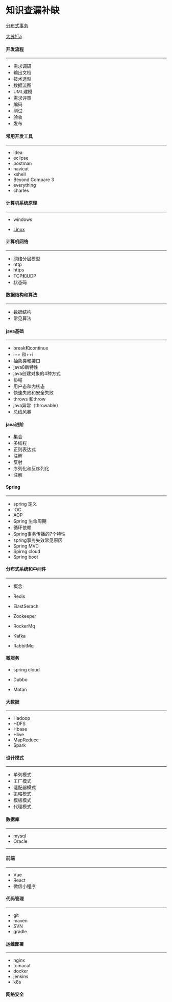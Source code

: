 # 知识查漏补缺
[分布式事务](https://mp.weixin.qq.com/s?__biz=MzAxNTMwMzAwNQ==&mid=503833858&idx=1&sn=f76f44ce7e2ee4f14a09aa2193a18318&chksm=00756d303702e426a4c0ed8577c40559a2ac8d37478d005fcdca0f3e6705a2b651a28ebc8375&mpshare=1&scene=1&srcid=&sharer_sharetime=1590914293336&sharer_shareid=d36bc0cdd137e9edbb1ca8ae0df045a6&key=fab2643fa86b7035c5489dacb1087d923ad9d7aa095aaead2765132f8d4741827f4ad9f97845a51025b41b25bf61607d482aeb4933850dac1f76375369f3f12f46ff6a4e6a557f17650a644dd4fb5a40&ascene=1&uin=MTI3NzE3MDgw&devicetype=Windows+10+x64&version=62090070&lang=zh_CN&exportkey=A2KiIIjog79qu2DaW9CQaY0%3D&pass_ticket=2Jo%2BNedjk%2FPRwijGbBrhvSrdk8b2Gqu0V3NebF1jNfk%3D)

[大苏打a](https://github.com/jinsheng512/blog/blob/master/com/jin/src/Test.java)

#### 开发流程

------

- 需求调研
- 输出文档
- 技术选型
- 数据流图
- UML建模
- 需求评审
- 编码
- 测试
- 验收
- 发布

#### 常用开发工具

------

- idea
- eclipse
- postman
- navicat
- xshell
- Beyond Compare 3
- everything
- charles

#### 计算机系统原理

------



- windows

- [Linux](https://github.com/jinsheng512/MyLearnDiary/blob/master/Linux.md)

#### 计算机网络

------

- 网络分层模型
- http
- https
- TCP和UDP
- 状态码

#### 数据结构和算法

------

- 数据结构
- 常见算法

#### java基础

------

- break和continue
- i++ 和++i
- 抽象类和接口
- java8新特性
- java创建对象的4种方式
- 协程
- 用户态和内核态
- 快速失败和安全失败
- throws 和throw
- java异常（throwable）
- 总线风暴

#### java进阶

- 集合
- 多线程
- 正则表达式
- 注解
- 反射
- 序列化和反序列化
- 注解

#### Spring

------

- spring 定义
- IOC
- AOP
- Spring 生命周期
- 循环依赖
- Spring事务传播的7个特性
- spring事务失效常见原因
- Spring MVC
- Spirng cloud
- Spring boot

#### 分布式系统和中间件

------

- 概念

- Redis
- ElastSerach
- Zookeeper
- RockerMq
- Kafka
- RabbitMq

#### 微服务

- spring cloud

- Dubbo

- Motan

#### 大数据

------

- Hadoop
- HDFS
- Hbase
- Hlive
- MapReduce
- Spark

#### 设计模式

------

- 单列模式
- 工厂模式
- 适配器模式
- 策略模式
- 模板模式
- 代理模式

#### 数据库

------

- mysql
- Oracle

------



#### 前端

------

- Vue
- React
- 微信小程序

#### 代码管理

------

- git
- maven
- SVN
- gradle

#### 运维部署

------

- nginx
- tomacat
- docker
- jenkins
- k8s

#### 网络安全

```

```



